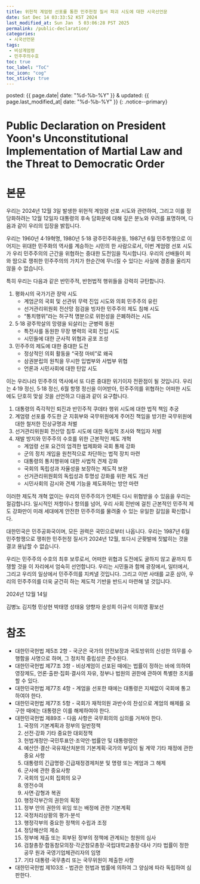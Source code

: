 ```yaml
---
title: 위헌적 계엄령 선포를 통한 민주헌정 질서 파괴 시도에 대한 시국선언문
date: Sat Dec 14 03:33:52 KST 2024
last_modified_at: Sun Jan  5 03:06:28 PST 2025
permalink: /public-declaration/
categories:
 - 시국선언문
tags:
 - 비상계엄령
 - 민주주의수호
toc: true
toc_label: "ToC"
toc_icon: "cog"
toc_sticky: true
---
```


posted: {{ page.date| date: "%d-%b-%Y" }}
&amp;
updated: {{ page.last_modified_at| date: "%d-%b-%Y" }}
{: .notice--primary}

<!--h1>위헌적 계엄령 선포를 통한 민주헌정 질서 파괴 시도에 대한 언주중학교 동문 시국선언문</h1-->

<h1>Public Declaration on President Yoon's Unconstitutional Implementation of Martial Law and the Threat to Democratic Order</h1>

<h1 id="main-text">본문</h1>

우리는 2024년 12월 3일 발생한 위헌적 계엄령 선포 시도와 관련하여, 그리고 이를 정당화하려는 12월 12일자 대통령의 후속 담화문에 대해 깊은 분노와 우려를 표명하며, 다음과 같이 우리의 입장을 밝힙니다.

우리는 1960년 4·19혁명, 1980년 5·18 광주민주화운동, 1987년 6월 민주항쟁으로 이어지는 위대한 민주화의 역사를 계승하는 시민의 한 사람으로서, 이번 계엄령 선포 시도가 우리 민주주의의 근간을 위협하는 중대한 도전임을 직시합니다. 우리의 선배들이 피와 땀으로 쟁취한 민주주의의 가치가 한순간에 무너질 수 있다는 사실에 경종을 울리지 않을 수 없습니다.

특히 우리는 다음과 같은 반민주적, 반헌법적 행위들을 강력히 규탄합니다.

<ol>
<li>
	평화시의 국가기관 장악 시도

<ul>
<li>
	계엄군의 국회 및 선관위 무력 진입 시도와 의회 민주주의 유린
</li>
<li>
	선거관리위원회 전산망 점검을 빙자한 민주주의 제도 침해 시도
</li>
<li>
	&ldquo;통치행위&rdquo;라는 허구적 명분으로 위헌성을 은폐하려는 시도
</li>
</ul>
</li>
<li>
	5·18 광주학살의 망령을 되살리는 군병력 동원

<ul>
<li>
	특전사를 동원한 무장 병력의 국회 진입 시도
</li>
<li>
	시민들에 대한 군사적 위협과 공포 조성
</li>
</ul>
</li>
<li>
	민주주의 제도에 대한 중대한 도전

<ul>
<li>
	정상적인 의회 활동을 &ldquo;국정 마비&rdquo;로 왜곡
</li>
<li>
	삼권분립의 원칙을 무시한 입법부와 사법부 위협
</li>
<li>
	언론과 시민사회에 대한 탄압 시도
</li>
</ul>
</li>
</ol>

이는 우리나라 민주주의 역사에서 또 다른 중대한 위기이자 전환점이 될 것입니다. 우리는 4·19 정신, 5·18 정신, 6월 항쟁 정신을 이어받아, 민주주의를 위협하는 어떠한 시도에도 단호히 맞설 것을 선언하고 다음과 같이 요구합니다.


<ol>
<li>
	대통령의 즉각적인 퇴진과 반민주적 쿠데타 행위 시도에 대한 법적 책임 추궁
</li>
<li>
	계엄령 선포를 주도한 군 지휘부와 국무위원에게 주어진 책임을 방기한 국무위원에 대한 철저한 진상규명과 처벌
</li>
<li>
	선거관리위원회 전산망 침투 시도에 대한 독립적 조사와 책임자 처벌
</li>
<li>
	재발 방지와 민주주의 수호를 위한 근본적인 제도 개혁

<ul>
<li>
	계엄령 선포 요건의 엄격한 법제화와 국회 통제 강화
</li>
<li>
	군의 정치 개입을 원천적으로 차단하는 법적 장치 마련
</li>
<li>
	대통령의 통치행위에 대한 사법적 견제 강화
</li>
<li>
	국회의 독립성과 자율성을 보장하는 제도적 보완
</li>
<li>
	선거관리위원회의 독립성과 투명성 강화를 위한 제도 개선
</li>
<li>
	시민사회의 감시와 견제 기능을 제도화하는 방안 마련
</li>
</ul>
</li>
</ol>

이러한 제도적 개혁 없이는 우리의 민주주의가 언제든 다시 위협받을 수 있음을 우리는 절감합니다. 일시적인 저항이나 항의를 넘어, 우리 사회 전반에 걸친 근본적인 민주적 제도 강화만이 미래 세대에게 안전한 민주주의를 물려줄 수 있는 유일한 길임을 확신합니다.

대한민국은 민주공화국이며, 모든 권력은 국민으로부터 나옵니다. 우리는 1987년 6월 민주항쟁으로 쟁취한 민주헌정 질서가 2024년 12월, 또다시 군홧발에 짓밟히는 것을 결코 용납할 수 없습니다.

우리는 민주주의 수호의 최후 보루로서, 어떠한 위협과 도전에도 굴하지 않고 끝까지 투쟁할 것을 이 자리에서 엄숙히 선언합니다. 우리는 시민들과 함께 광장에서, 일터에서, 그리고 우리의 일상에서 민주주의를 지켜낼 것입니다. 그리고 이번 사태를 교훈 삼아, 우리의 민주주의를 더욱 굳건히 하는 제도적 기반을 반드시 마련해 낼 것입니다.


2024년 12월 14일

김병노
김지형
민상현
박태영
성태웅
양향자
윤성희
이규석
이희영
황보선

<h1 id="appendix">참조</h1>

<ul>
<li>
	대한민국헌법 제5조 2항
	-
	국군은 국가의 안전보장과 국토방위의 신성한 의무를 수행함을 사명으로 하며, 그 정치적 중립성은 준수된다.
</li>
<li>
	대한민국헌법 제77조 3항
	-
	비상계엄이 선포된 때에는 법률이 정하는 바에 의하여 영장제도, 언론&sdot;출판&sdot;집회&sdot;결사의 자유,
	정부나 법원의 권한에 관하여 특별한 조치를 할 수 있다.
</li>
<li>
	대한민국헌법 제77조 4항
	-
	계엄을 선포한 때에는 대통령은 지체없이 국회에 통고하여야 한다.
</li>
<li>
	대한민국헌법 제77조 5항
	-
	국회가 재적의원 과반수의 찬성으로 계엄의 해제를 요구한 때에는 대통령은 이를 해제하여야 한다.
</li>
<li>
	대한민국헌법 제89조
	-
	다음 사항은 국무회의의 심의를 거쳐야 한다.
	<ol>
	<li>
		국정의 기본계획과 정부의 일반정책
	</li>
	<li>
		선전&sdot;강화 기타 중요한 대외정책
	</li>
	<li>
		헌법개정안&sdot;국민투표안&sdot;조약안&sdot;법률안 및 대통령령안
	</li>
	<li>
		예산안&sdot;결산&sdot;국유재산처분의 기본계획&sdot;국가의 부담이 될 계약 기타 재정에 관한 중요 사항
	</li>
	<li>
		대통령의 긴급명령&sdot;긴급재정경제처분 및 명령 또는 계엄과 그 해제
	</li>
	<li>
		군사에 관한 중요사항
	</li>
	<li>
		국회의 임시회 집회의 요구
	</li>
	<li>
		영전수여
	</li>
	<li>
		사면&sdot;감형과 복권
	</li>
	<li>
		행정각부간의 권한의 획정
	</li>
	<li>
		정부 안의 권한의 위임 또는 배정에 관한 기본계획
	</li>
	<li>
		국정처리상황의 평가&sdot;분석
	</li>
	<li>
		행정각부의 중요한 정책의 수립과 조정
	</li>
	<li>
		정당해산의 제소
	</li>
	<li>
		정부에 제출 또는 회부된 정부의 정책에 관계되는 청원의 심사
	</li>
	<li>
		검찰총장&sdot;합동참모의장&sdot;각군참모총장&sdot;국립대학교총장&sdot;대사 기타 법률이 정한 공무 원과 국영기업체관리자의 임명
	</li>
	<li>
		기타 대통령&sdot;국무총리 또는 국무위원이 제출한 사항
	</li>
	</ol>
</li>
<li>
	대한민국헌법 제103조
	-
	법관은 헌법과 법률에 의하여 그 양심에 따라 독립하여 심판한다.
</li>
</ul>
